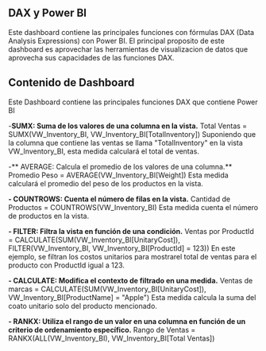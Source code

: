 ## DAX y  Power BI

Este dashboard contiene las principales funciones con fórmulas DAX (Data Analysis Expressions) con Power BI. El principal proposito de este dashboard es aprovechar las herramientas de visualizacion de datos que aprovecha sus capacidades de las funciones DAX.

## Contenido de Dashboard

Este Dashboard contiene las principales funciones DAX que contiene Power BI 

-**SUMX: Suma de los valores de una columna en la vista.**
Total Ventas = SUMX(VW_Inventory_BI, VW_Inventory_BI[TotalInventory])
Suponiendo que la columna que contiene las ventas se llama "TotalInventory" en la vista VW_Inventory_BI, esta medida calculará el total de ventas.

-** AVERAGE: Calcula el promedio de los valores de una columna.**
Promedio Peso = AVERAGE(VW_Inventory_BI[Weight])
Esta medida calculará el promedio del peso de los productos en la vista.

**- COUNTROWS: Cuenta el número de filas en la vista.**
Cantidad de Productos = COUNTROWS(VW_Inventory_BI)
Esta medida cuenta el número de productos en la vista.

**- FILTER: Filtra la vista en función de una condición.**
Ventas por ProductId = CALCULATE(SUM(VW_Inventory_BI[UnitaryCost]), FILTER(VW_Inventory_BI, VW_Inventory_BI[ProductId] = 123))
En este ejemplo, se filtran los costos unitarios para mostrarel total de ventas para el producto con ProductId igual a 123. 

**- CALCULATE: Modifica el contexto de filtrado en una medida.**
Ventas de marcas = CALCULATE(SUM(VW_Inventory_BI[UnitaryCost]), VW_Inventory_BI[ProductName] = "Apple")
Esta medida calcula la suma del coato unitario solo del producto mencionado.


**- RANKX: Utiliza  el rango de un valor en una columna en función de un criterio de ordenamiento específico.**
Rango de Ventas = RANKX(ALL(VW_Inventory_BI), VW_Inventory_BI[Total Ventas])
